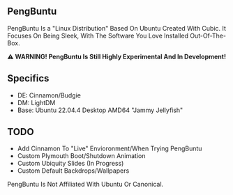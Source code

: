 ## PengBuntu

PengBuntu Is a "Linux Distribution" Based On Ubuntu Created With Cubic.
It Focuses On Being Sleek, With The Software You Love Installed Out-Of-The-Box.

**⚠️ WARNING! PengBuntu Is Still Highly Experimental And In Development!**

## Specifics

- DE: Cinnamon/Budgie
- DM: LightDM
- Base: Ubuntu 22.04.4 Desktop AMD64 "Jammy Jellyfish"

## TODO

- Add Cinnamon To "Live" Envioronment/When Trying PengBuntu
- Custom Plymouth Boot/Shutdown Animation
- Custom Ubiquity Slides (In Progress)
- Custom Default Backdrops/Wallpapers

PengBuntu Is Not Affiliated With Ubuntu Or Canonical.
